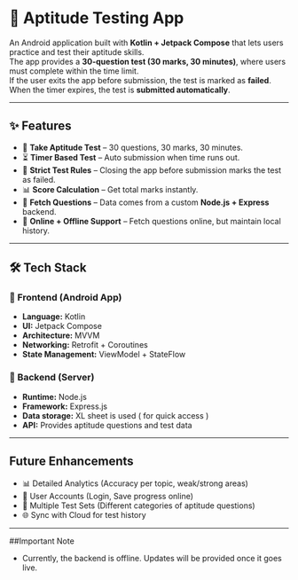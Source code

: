 # 🧠 Aptitude Testing App  

An Android application built with **Kotlin + Jetpack Compose** that lets users practice and test their aptitude skills.  
The app provides a **30-question test (30 marks, 30 minutes)**, where users must complete within the time limit.  
If the user exits the app before submission, the test is marked as **failed**. When the timer expires, the test is **submitted automatically**.  

---

## ✨ Features  
- 📝 **Take Aptitude Test** – 30 questions, 30 marks, 30 minutes.  
- ⏳ **Timer Based Test** – Auto submission when time runs out.  
- 🚫 **Strict Test Rules** – Closing the app before submission marks the test as failed.  
- 📊 **Score Calculation** – Get total marks instantly.  
- 🔄 **Fetch Questions** – Data comes from a custom **Node.js + Express** backend.    
- 📶 **Online + Offline Support** – Fetch questions online, but maintain local history.  

---

## 🛠 Tech Stack  

### 🔹 Frontend (Android App)  
- **Language:** Kotlin  
- **UI:** Jetpack Compose  
- **Architecture:** MVVM  
- **Networking:** Retrofit + Coroutines  
- **State Management:** ViewModel + StateFlow  

### 🔹 Backend (Server)  
- **Runtime:** Node.js  
- **Framework:** Express.js  
- **Data storage:** XL sheet is used ( for quick access )
- **API:** Provides aptitude questions and test data

---

## Future Enhancements
- 📊 Detailed Analytics (Accuracy per topic, weak/strong areas)
- 👤 User Accounts (Login, Save progress online)
- 📱 Multiple Test Sets (Different categories of aptitude questions)
- 🌐 Sync with Cloud for test history

---
##Important Note
- Currently, the backend is offline. Updates will be provided once it goes live.

